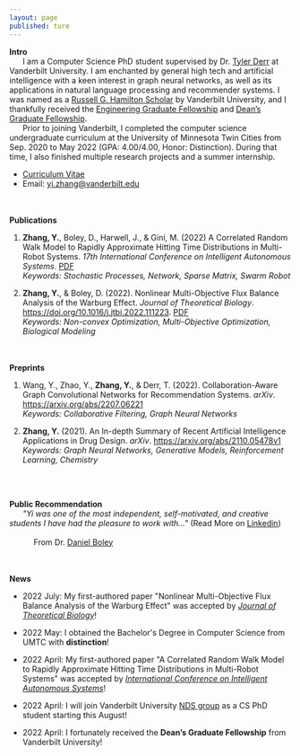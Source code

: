 ```yaml
---
layout: page
published: ture
---
```

**Intro**  
&nbsp;&nbsp;&nbsp;&nbsp;&nbsp;&nbsp;I am a Computer Science PhD student supervised by Dr. [Tyler Derr](https://tylersnetwork.github.io/) at Vanderbilt University. I am enchanted by general high tech and artificial intelligence with a keen interest in graph neural networks, as well as its applications in natural language processing and recommender systems. I was named as a [Russell G. Hamilton Scholar](https://gradschool.vanderbilt.edu/gli/russell-g-hamilton/) by Vanderbilt University, and I thankfully received the [Engineering Graduate Fellowship](https://gradschool.vanderbilt.edu/funding/) and [Dean’s Graduate Fellowship](https://gradschool.vanderbilt.edu/funding/university_scholarships.php).  
&nbsp;&nbsp;&nbsp;&nbsp;&nbsp;&nbsp;Prior to joining Vanderbilt, I completed the computer science undergraduate curriculum at the University of Minnesota Twin Cities from Sep. 2020 to May 2022 (GPA: 4.00/4.00, Honor: Distinction). During that time, I also finished multiple research projects and a summer internship.

- [Curriculum Vitae](https://yizhan2854.github.io/CV_July21_Updated.pdf)
- Email: <yi.zhang@vanderbilt.edu>
&nbsp;&nbsp;&nbsp;&nbsp;&nbsp;&nbsp;&nbsp;&nbsp;&nbsp;&nbsp;&nbsp;&nbsp;&nbsp;&nbsp;&nbsp;&nbsp;&nbsp;&nbsp;&nbsp;&nbsp;&nbsp;&nbsp;&nbsp;&nbsp;&nbsp;&nbsp;&nbsp;&nbsp;&nbsp;&nbsp;&nbsp;&nbsp;&nbsp;&nbsp;&nbsp;&nbsp;&nbsp;&nbsp;&nbsp;&nbsp;&nbsp;&nbsp;&nbsp;&nbsp;&nbsp;&nbsp;&nbsp;&nbsp;&nbsp;&nbsp;&nbsp;&nbsp;&nbsp;&nbsp;&nbsp;&nbsp;&nbsp;&nbsp;&nbsp;&nbsp;&nbsp;&nbsp;&nbsp;&nbsp;&nbsp;&nbsp;&nbsp;&nbsp;&nbsp;&nbsp;&nbsp;&nbsp;&nbsp;&nbsp;&nbsp;&nbsp;&nbsp;&nbsp;&nbsp;&nbsp;&nbsp;&nbsp;&nbsp;&nbsp;&nbsp;&nbsp;&nbsp;&nbsp;&nbsp;&nbsp;&nbsp;&nbsp;&nbsp;&nbsp;&nbsp;&nbsp;&nbsp;&nbsp;&nbsp;&nbsp;&nbsp;&nbsp;&nbsp;&nbsp;&nbsp;&nbsp;&nbsp;&nbsp;&nbsp;&nbsp;&nbsp;&nbsp;&nbsp;&nbsp;&nbsp;&nbsp;&nbsp;&nbsp;&nbsp;&nbsp;&nbsp;&nbsp;&nbsp;&nbsp;&nbsp;&nbsp;&nbsp;&nbsp;&nbsp;&nbsp;&nbsp;&nbsp;&nbsp;&nbsp;&nbsp;&nbsp;&nbsp;&nbsp;&nbsp;


**Publications**  
1. **Zhang, Y.**, Boley, D., Harwell, J., & Gini, M. (2022) A Correlated Random Walk Model to Rapidly Approximate Hitting Time Distributions in Multi-Robot Systems. *17th International Conference on Intelligent Autonomous Systems*. [PDF](https://yizhan2854.github.io/swarmrobot.pdf)  
*Keywords: Stochastic Processes, Network, Sparse Matrix, Swarm Robot*

2. **Zhang, Y.**, & Boley, D. (2022). Nonlinear Multi-Objective Flux Balance Analysis of the Warburg Effect. *Journal of Theoretical Biology*. https://doi.org/10.1016/j.jtbi.2022.111223. [PDF](https://yizhan2854.github.io/biooptimization.pdf)  
*Keywords: Non-convex Optimization, Multi-Objective Optimization, Biological Modeling*
&nbsp;&nbsp;&nbsp;&nbsp;&nbsp;&nbsp;&nbsp;&nbsp;&nbsp;&nbsp;&nbsp;&nbsp;&nbsp;&nbsp;&nbsp;&nbsp;&nbsp;&nbsp;&nbsp;&nbsp;&nbsp;&nbsp;&nbsp;&nbsp;&nbsp;&nbsp;&nbsp;&nbsp;&nbsp;&nbsp;&nbsp;&nbsp;&nbsp;&nbsp;&nbsp;&nbsp;&nbsp;&nbsp;&nbsp;&nbsp;&nbsp;&nbsp;&nbsp;&nbsp;&nbsp;&nbsp;&nbsp;&nbsp;&nbsp;&nbsp;&nbsp;&nbsp;&nbsp;&nbsp;&nbsp;&nbsp;&nbsp;&nbsp;&nbsp;&nbsp;&nbsp;&nbsp;&nbsp;&nbsp;&nbsp;&nbsp;&nbsp;&nbsp;&nbsp;&nbsp;&nbsp;&nbsp;&nbsp;&nbsp;&nbsp;&nbsp;&nbsp;&nbsp;&nbsp;&nbsp;&nbsp;&nbsp;&nbsp;&nbsp;&nbsp;&nbsp;&nbsp;&nbsp;&nbsp;&nbsp;&nbsp;&nbsp;&nbsp;&nbsp;&nbsp;&nbsp;&nbsp;&nbsp;&nbsp;&nbsp;&nbsp;&nbsp;&nbsp;&nbsp;&nbsp;&nbsp;&nbsp;&nbsp;&nbsp;&nbsp;&nbsp;&nbsp;&nbsp;&nbsp;&nbsp;&nbsp;&nbsp;&nbsp;&nbsp;&nbsp;&nbsp;&nbsp;&nbsp;&nbsp;&nbsp;&nbsp;&nbsp;&nbsp;&nbsp;&nbsp;&nbsp;&nbsp;&nbsp;&nbsp;&nbsp;&nbsp;&nbsp;&nbsp;&nbsp;


**Preprints**  
1. Wang, Y., Zhao, Y., **Zhang, Y.**, & Derr, T. (2022). Collaboration-Aware Graph Convolutional Networks for Recommendation Systems. *arXiv*. https://arxiv.org/abs/2207.06221  
*Keywords: Collaborative Filtering, Graph Neural Networks*

2. **Zhang, Y.** (2021). An In-depth Summary of Recent Artificial Intelligence Applications in Drug Design. *arXiv*. https://arxiv.org/abs/2110.05478v1  
*Keywords: Graph Neural Networks, Generative Models, Reinforcement Learning, Chemistry*


&nbsp;&nbsp;&nbsp;&nbsp;&nbsp;&nbsp;&nbsp;&nbsp;&nbsp;&nbsp;&nbsp;&nbsp;&nbsp;&nbsp;&nbsp;&nbsp;&nbsp;&nbsp;&nbsp;&nbsp;&nbsp;&nbsp;&nbsp;&nbsp;&nbsp;&nbsp;&nbsp;&nbsp;&nbsp;&nbsp;&nbsp;&nbsp;&nbsp;&nbsp;&nbsp;&nbsp;&nbsp;&nbsp;&nbsp;&nbsp;&nbsp;&nbsp;&nbsp;&nbsp;&nbsp;&nbsp;&nbsp;&nbsp;&nbsp;&nbsp;&nbsp;&nbsp;&nbsp;&nbsp;&nbsp;&nbsp;&nbsp;&nbsp;&nbsp;&nbsp;&nbsp;&nbsp;&nbsp;&nbsp;&nbsp;&nbsp;&nbsp;&nbsp;&nbsp;&nbsp;&nbsp;&nbsp;&nbsp;&nbsp;&nbsp;&nbsp;&nbsp;&nbsp;&nbsp;&nbsp;&nbsp;&nbsp;&nbsp;&nbsp;&nbsp;&nbsp;&nbsp;&nbsp;&nbsp;&nbsp;&nbsp;&nbsp;&nbsp;&nbsp;&nbsp;&nbsp;&nbsp;&nbsp;&nbsp;&nbsp;&nbsp;&nbsp;&nbsp;&nbsp;&nbsp;&nbsp;&nbsp;&nbsp;&nbsp;&nbsp;&nbsp;&nbsp;&nbsp;&nbsp;&nbsp;&nbsp;&nbsp;&nbsp;&nbsp;&nbsp;&nbsp;&nbsp;&nbsp;&nbsp;&nbsp;&nbsp;&nbsp;&nbsp;&nbsp;&nbsp;&nbsp;&nbsp;&nbsp;&nbsp;&nbsp;&nbsp;&nbsp;&nbsp;&nbsp;


**Public Recommendation**  
&nbsp;&nbsp;&nbsp;&nbsp;&nbsp;&nbsp;*"Yi was one of the most independent, self-motivated, and creative students I have had the pleasure to work with..."* (Read More on [Linkedin](https://www.linkedin.com/in/yi-marcel-zhang-8458b0245/))  
&nbsp;&nbsp;&nbsp;&nbsp;&nbsp;&nbsp;&nbsp;&nbsp;&nbsp;&nbsp;&nbsp;&nbsp;&nbsp;&nbsp;&nbsp;&nbsp;&nbsp;&nbsp;&nbsp;&nbsp;&nbsp;&nbsp;&nbsp;&nbsp;&nbsp;&nbsp;&nbsp;&nbsp;&nbsp;&nbsp;&nbsp;&nbsp;&nbsp;&nbsp;&nbsp;&nbsp;&nbsp;&nbsp;&nbsp;&nbsp;&nbsp;&nbsp;&nbsp;&nbsp;&nbsp;&nbsp;&nbsp;&nbsp;&nbsp;&nbsp;&nbsp;&nbsp;&nbsp;&nbsp;&nbsp;&nbsp;&nbsp;&nbsp;&nbsp;&nbsp;&nbsp;&nbsp;&nbsp;&nbsp;&nbsp;&nbsp;&nbsp;&nbsp;&nbsp;&nbsp;&nbsp;&nbsp;&nbsp;&nbsp;&nbsp;&nbsp;&nbsp;&nbsp;&nbsp;&nbsp;&nbsp;&nbsp;&nbsp;&nbsp;&nbsp;&nbsp;&nbsp;&nbsp;&nbsp;&nbsp;&nbsp;&nbsp;&nbsp;&nbsp;&nbsp;&nbsp;&nbsp;&nbsp;&nbsp;&nbsp;&nbsp;&nbsp;&nbsp;&nbsp;&nbsp;&nbsp;&nbsp;&nbsp;&nbsp;&nbsp;&nbsp;&nbsp;&nbsp;&nbsp;&nbsp;&nbsp;&nbsp;&nbsp;&nbsp;&nbsp;&nbsp;&nbsp;&nbsp;&nbsp;&nbsp;&nbsp;&nbsp;&nbsp;&nbsp;&nbsp;&nbsp;&nbsp;&nbsp;&nbsp;&nbsp;&nbsp;&nbsp;&nbsp;&nbsp;From Dr. [Daniel Boley](https://cse.umn.edu/cs/dan-boley)
&nbsp;&nbsp;&nbsp;&nbsp;&nbsp;&nbsp;&nbsp;&nbsp;&nbsp;&nbsp;&nbsp;&nbsp;&nbsp;&nbsp;&nbsp;&nbsp;&nbsp;&nbsp;&nbsp;&nbsp;&nbsp;&nbsp;&nbsp;&nbsp;&nbsp;&nbsp;&nbsp;&nbsp;&nbsp;&nbsp;&nbsp;&nbsp;&nbsp;&nbsp;&nbsp;&nbsp;&nbsp;&nbsp;&nbsp;&nbsp;&nbsp;&nbsp;&nbsp;&nbsp;&nbsp;&nbsp;&nbsp;&nbsp;&nbsp;&nbsp;&nbsp;&nbsp;&nbsp;&nbsp;&nbsp;&nbsp;&nbsp;&nbsp;&nbsp;&nbsp;&nbsp;&nbsp;&nbsp;&nbsp;&nbsp;&nbsp;&nbsp;&nbsp;&nbsp;&nbsp;&nbsp;&nbsp;&nbsp;&nbsp;&nbsp;&nbsp;&nbsp;&nbsp;&nbsp;&nbsp;&nbsp;&nbsp;&nbsp;&nbsp;&nbsp;&nbsp;&nbsp;&nbsp;&nbsp;&nbsp;&nbsp;&nbsp;&nbsp;&nbsp;&nbsp;&nbsp;&nbsp;&nbsp;&nbsp;&nbsp;&nbsp;&nbsp;&nbsp;&nbsp;&nbsp;&nbsp;&nbsp;&nbsp;&nbsp;&nbsp;&nbsp;&nbsp;&nbsp;&nbsp;&nbsp;&nbsp;&nbsp;&nbsp;&nbsp;&nbsp;&nbsp;&nbsp;&nbsp;&nbsp;&nbsp;&nbsp;&nbsp;&nbsp;&nbsp;&nbsp;&nbsp;&nbsp;&nbsp;&nbsp;&nbsp;&nbsp;&nbsp;&nbsp;&nbsp;


**News**  
- 2022 July: My first-authored paper "Nonlinear Multi-Objective Flux Balance Analysis of the Warburg Effect" was accepted by *[Journal of Theoretical Biology](https://www.journals.elsevier.com/journal-of-theoretical-biology)*!

- 2022 May: I obtained the Bachelor's Degree in Computer Science from UMTC with **distinction**!

- 2022 April: My first-authored paper "A Correlated Random Walk Model to Rapidly Approximate Hitting Time Distributions in Multi-Robot Systems" was accepted by *[International Conference on Intelligent Autonomous Systems](https://www.ias-17.org/)*!

- 2022 April: I will join Vanderbilt University [NDS group](https://nds-vu.github.io/) as a CS PhD student starting this August!

- 2022 April: I fortunately received the **Dean’s Graduate Fellowship** from Vanderbilt University!



